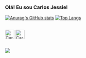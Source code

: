 ### Olá! Eu sou Carlos Jessiel


[![Anurag's GitHub stats](https://github-readme-stats.vercel.app/api?username=Carlos-Jessiel)](https://www.linkedin.com/in/carlos-jessiel-nunez-soares/)
[![Top Langs](https://github-readme-stats.vercel.app/api/top-langs/?username=Carlos-Jessiel&layout=compact)](https://www.linkedin.com/in/carlos-jessiel-nunez-soares/)

<div style="display: iline_block"><br>
  <img align="center" alt="Carlos-Java" height="30" width"40" src="https://cdn.jsdelivr.net/gh/devicons/devicon/icons/java/java-original.svg" />
  <img align="center" alt="Carlos-Spring" height="30" width"40" src="https://cdn.jsdelivr.net/gh/devicons/devicon/icons/spring/spring-original.svg" />
</div>

##

<div>
<a href="https://www.linkedin.com/in/carlos-jessiel-nu%C3%B1ez-soares/" target="_blank"><img src="https://img.shields.io/badge/LinkedIn-0077B5?style=for-the-badge&logo=linkedin&logoColor=white" target="_blank"></a>
</div>

